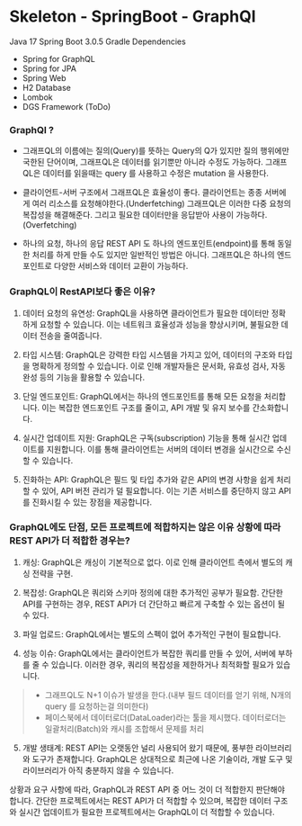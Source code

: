 # Skeleton - SpringBoot - GraphQl
Java 17
Spring Boot 3.0.5
Gradle
Dependencies
* Spring for GraphQL
* Spring for JPA
* Spring Web
* H2 Database
* Lombok
* DGS Framework (ToDo)

### GraphQl ?

* 그래프QL의 이름에는 질의(Query)를 뜻하는 Query의 Q가 있지만 질의 행위에만 국한된 단어이며, 그래프QL은 데이터를 읽기뿐만 아니라 수정도 가능하다.
그래프QL은 데이터를 읽을때는 query 를 사용하고 수정은 mutation 을 사용한다.

* 클라이언트-서버 구조에서 그래프QL은 효율성이 좋다. 클라이언트는 종종 서버에게 여러 리소스를 요청해야한다.(Underfetching)
그래프QL은 이러한 다중 요청의 복잡성을 해결해준다.
그리고 필요한 데이터만을 응답받아 사용이 가능하다.(Overfetching)

* 하나의 요청, 하나의 응답
REST API 도 하나의 엔드포인트(endpoint)를 통해 동일한 처리를 하게 만들 수도 있지만 일반적인 방법은 아니다.
그래프QL은 하나의 엔드포인트로 다양한 서비스와 데이터 교환이 가능하다.

### GraphQL이 RestAPI보다 좋은 이유? 
1. 데이터 요청의 유연성: GraphQL을 사용하면 클라이언트가 필요한 데이터만 정확하게 요청할 수 있습니다. 이는 네트워크 효율성과 성능을 향상시키며, 불필요한 데이터 전송을 줄여줍니다.

2. 타입 시스템: GraphQL은 강력한 타입 시스템을 가지고 있어, 데이터의 구조와 타입을 명확하게 정의할 수 있습니다. 이로 인해 개발자들은 문서화, 유효성 검사, 자동완성 등의 기능을 활용할 수 있습니다.

3. 단일 엔드포인트: GraphQL에서는 하나의 엔드포인트를 통해 모든 요청을 처리합니다. 이는 복잡한 엔드포인트 구조를 줄이고, API 개발 및 유지 보수를 간소화합니다.

4. 실시간 업데이트 지원: GraphQL은 구독(subscription) 기능을 통해 실시간 업데이트를 지원합니다. 이를 통해 클라이언트는 서버의 데이터 변경을 실시간으로 수신할 수 있습니다.

5. 진화하는 API: GraphQL은 필드 및 타입 추가와 같은 API의 변경 사항을 쉽게 처리할 수 있어, API 버전 관리가 덜 필요합니다. 이는 기존 서비스를 중단하지 않고 API를 진화시킬 수 있는 장점을 제공합니다.


### GraphQL에도 단점, 모든 프로젝트에 적합하지는 않은 이유 상황에 따라 REST API가 더 적합한 경우는?

1. 캐싱: GraphQL은 캐싱이 기본적으로 없다. 이로 인해 클라이언트 측에서 별도의 캐싱 전략을 구현.

2. 복잡성: GraphQL은 쿼리와 스키마 정의에 대한 추가적인 공부가 필요함. 간단한 API를 구현하는 경우, REST API가 더 간단하고 빠르게 구축할 수 있는 옵션이 될 수 있다.

3. 파일 업로드: GraphQL에서는 별도의 스펙이 없어 추가적인 구현이 필요합니다.

4. 성능 이슈: GraphQL에서는 클라이언트가 복잡한 쿼리를 만들 수 있어, 서버에 부하를 줄 수 있습니다. 이러한 경우, 쿼리의 복잡성을 제한하거나 최적화할 필요가 있습니다.
> * 그래프QL도 N+1 이슈가 발생을 한다.(내부 필드 데이터를 얻기 위해, N개의 query 를 요청하는걸 의미한다) 
> * 페이스북에서 데이터로더(DataLoader)라는 툴을 제시했다. 데이터로더는 일괄처리(Batch)와 캐시를 조합해서 문제를 처리

5. 개발 생태계: REST API는 오랫동안 널리 사용되어 왔기 때문에, 풍부한 라이브러리와 도구가 존재합니다. GraphQL은 상대적으로 최근에 나온 기술이라, 개발 도구 및 라이브러리가 아직 충분하지 않을 수 있습니다.

상황과 요구 사항에 따라, GraphQL과 REST API 중 어느 것이 더 적합한지 판단해야 합니다. 간단한 프로젝트에서는 REST API가 더 적합할 수 있으며, 복잡한 데이터 구조와 실시간 업데이트가 필요한 프로젝트에서는 GraphQL이 더 적합할 수 있습니다.